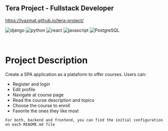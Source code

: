 ## Tera Project - Fullstack Developer
https://lyazmat.github.io/tera-project/
<br/>

![django](https://img.shields.io/badge/Django-FFFFFF?style=flat&logo=django&logoColor=green)
![python](https://img.shields.io/badge/Python-FFFFFF?style=flat&logo=python)
![react](https://img.shields.io/badge/React-FFFFFF?style=flat&logo=react&logoColor=blue)
![javascript](https://img.shields.io/badge/JS-FFFFFF?style=flat&logo=javascript&logoColor=yellow)
![PostgreSQL](https://img.shields.io/badge/PostgreSql-FFFFFF?style=flat&logo=postgresql&logoColor=blue)

<br />

# Project Description

Create a SPA application as a plataform to offer courses. Users can:

- Register and login
- Edit profile
- Navigate at course page
- Read the course description and topics
- Choose the course to enroll
- Favorite the ones they like most

```
For both, backend and frontend, you can find the initial configuration on each README.md file
```
